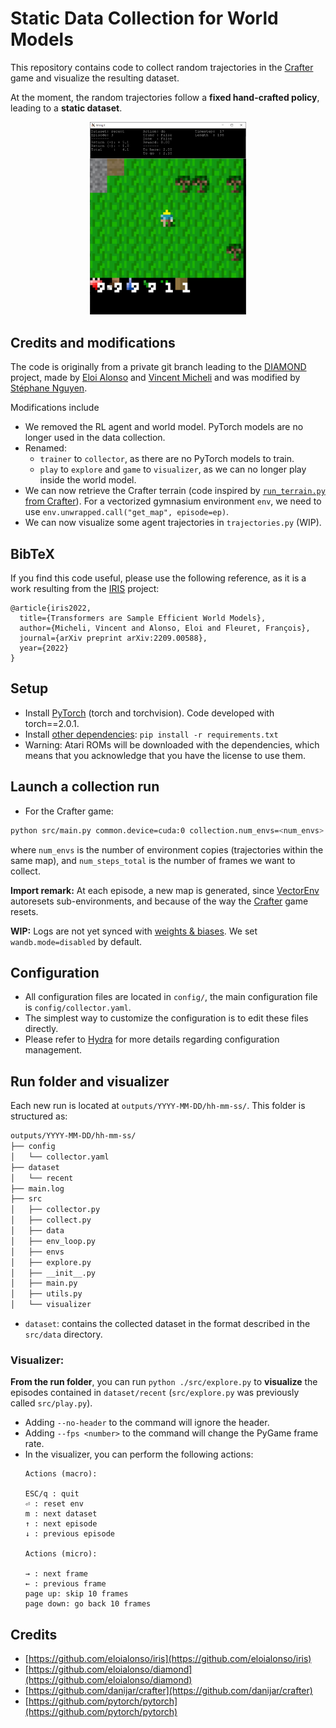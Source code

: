 # Static Data Collection for World Models

This repository contains code to collect random trajectories in the [Crafter](https://github.com/danijar/crafter) game and visualize the resulting dataset.

At the moment, the random trajectories follow a **fixed hand-crafted policy**, leading to a **static dataset**.

<p align="center">
  <img src="./media/visualizer.png" width="250"/>
</p>

## Credits and modifications
The code is originally from a private git branch leading to the [DIAMOND](https://github.com/eloialonso/diamond) project, made by [Eloi Alonso](https://eloialonso.github.io) and [Vincent Micheli](https://vmicheli.github.io) and was modified by [Stéphane Nguyen](https://zenchiyu.github.io).

Modifications include
- We removed the RL agent and world model. PyTorch models are no longer used in the data collection.
- Renamed:
  - `trainer` to `collector`, as there are no PyTorch models to train.
  - `play` to `explore` and `game` to `visualizer`, as we can no longer play inside the world model.
- We can now retrieve the Crafter terrain (code inspired by [`run_terrain.py` from Crafter](https://github.com/danijar/crafter/blob/e04542a2159f1aad3d4c5ad52e8185717380ee3a/crafter/run_terrain.py)). For a vectorized gymnasium environment `env`, we need to use `env.unwrapped.call("get_map", episode=ep)`.
- We can now visualize some agent trajectories in `trajectories.py` (WIP).

## BibTeX

If you find this code useful, please use the following reference, as it is a work resulting from the [IRIS](https://github.com/eloialonso/iris) project:

```
@article{iris2022,
  title={Transformers are Sample Efficient World Models},
  author={Micheli, Vincent and Alonso, Eloi and Fleuret, François},
  journal={arXiv preprint arXiv:2209.00588},
  year={2022}
}
```

## Setup

- Install [PyTorch](https://pytorch.org/get-started/locally/) (torch and torchvision). Code developed with torch==2.0.1.
- Install [other dependencies](requirements.txt): `pip install -r requirements.txt`
- Warning: Atari ROMs will be downloaded with the dependencies, which means that you acknowledge that you have the license to use them.

## Launch a collection run

- For the Crafter game:
```bash
python src/main.py common.device=cuda:0 collection.num_envs=<num_envs> collection.num_steps_total=<num_steps_total>
```
where `num_envs` is the number of environment copies (trajectories within the same map), and `num_steps_total` is the number of frames we want to collect.

**Import remark:** At each episode, a new map is generated, since [VectorEnv](https://gymnasium.farama.org/api/vector/#gymnasium-vector-vectorenv) autoresets sub-environments, and because of the way the [Crafter](https://github.com/danijar/crafter/blob/e04542a2159f1aad3d4c5ad52e8185717380ee3a/crafter/env.py#L74) game resets.

**WIP:** Logs are not yet synced with [weights & biases](https://wandb.ai). We set `wandb.mode=disabled` by default.

## Configuration

- All configuration files are located in `config/`, the main configuration file is `config/collector.yaml`.
- The simplest way to customize the configuration is to edit these files directly.
- Please refer to [Hydra](https://github.com/facebookresearch/hydra) for more details regarding configuration management.

## Run folder and visualizer

Each new run is located at `outputs/YYYY-MM-DD/hh-mm-ss/`. This folder is structured as:

```txt
outputs/YYYY-MM-DD/hh-mm-ss/
├── config
│   └── collector.yaml
├── dataset
│   └── recent
├── main.log
├── src
│   ├── collector.py
│   ├── collect.py
│   ├── data
│   ├── env_loop.py
│   ├── envs
│   ├── explore.py
│   ├── __init__.py
│   ├── main.py
│   ├── utils.py
│   └── visualizer
```
- `dataset`: contains the collected dataset in the format described in the `src/data` directory.

### Visualizer:
**From the run folder**, you can run `python ./src/explore.py` to **visualize** the episodes contained in `dataset/recent` (`src/explore.py` was previously called `src/play.py`).
  - Adding `--no-header` to the command will ignore the header.
  - Adding `--fps <number>` to the command will change the PyGame frame rate.
  - In the visualizer, you can perform the following actions:
    ```
    Actions (macro):

    ESC/q : quit
    ⏎ : reset env
    m : next dataset
    ↑ : next episode
    ↓ : previous episode

    Actions (micro):

    → : next frame
    ← : previous frame
    page up: skip 10 frames
    page down: go back 10 frames
      ```

## Credits

- [https://github.com/eloialonso/iris](https://github.com/eloialonso/iris)
- [https://github.com/eloialonso/diamond](https://github.com/eloialonso/diamond)
- [https://github.com/danijar/crafter](https://github.com/danijar/crafter)
- [https://github.com/pytorch/pytorch](https://github.com/pytorch/pytorch)